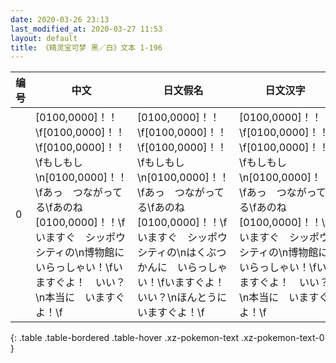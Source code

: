 ```yaml
---
date: 2020-03-26 23:13
last_modified_at: 2020-03-27 11:53
layout: default
title: 《精灵宝可梦 黑／白》文本 1-196
---
```

| 编号 | 中文 | 日文假名 | 日文汉字 |
| ---- | ---- | ---- | --- |
| 0 | [0100,0000]！！\f[0100,0000]！！\f[0100,0000]！！\fもしもし\n[0100,0000]！！\fあっ　つながってる\fあのね　[0100,0000]！！\fいますぐ　シッポウシティの\n博物館に　いらっしゃい！\fいますぐよ！　いい？\n本当に　いますぐよ！\f | [0100,0000]！！\f[0100,0000]！！\f[0100,0000]！！\fもしもし\n[0100,0000]！！\fあっ　つながってる\fあのね　[0100,0000]！！\fいますぐ　シッポウシティの\nはくぶつかんに　いらっしゃい！\fいますぐよ！　いい？\nほんとうに　いますぐよ！\f | [0100,0000]！！\f[0100,0000]！！\f[0100,0000]！！\fもしもし\n[0100,0000]！！\fあっ　つながってる\fあのね　[0100,0000]！！\fいますぐ　シッポウシティの\n博物館に　いらっしゃい！\fいますぐよ！　いい？\n本当に　いますぐよ！\f |
{: .table .table-bordered .table-hover .xz-pokemon-text .xz-pokemon-text-0 }
